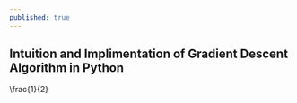 ```yaml
---
published: true
---
```

## Intuition and Implimentation of Gradient Descent Algorithm in Python

\frac{1}{2}
